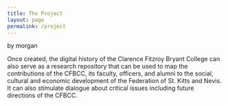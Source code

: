 ```yaml
---
title: The Project
layout: page
permalink: /project
---
```


by morgan

Once created, the digital history of the Clarence Fitzroy Bryant College can also serve as a
research repository that can be used to map the contributions of the CFBCC, its faculty, officers,
and alumni to the social, cultural and economic development of the Federation of St. Kitts and
Nevis. It can also stimulate dialogue about critical issues including future directions of the
CFBCC.
